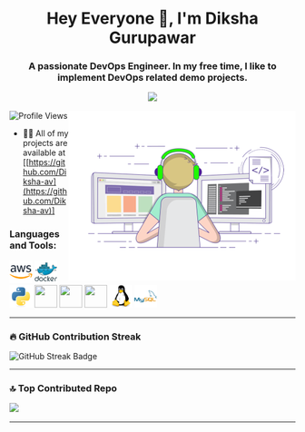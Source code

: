 
<h1 align="center">Hey Everyone 👋, I'm Diksha Gurupawar </h1>


<h3 align="center">A passionate DevOps Engineer. In my free time, I like to implement DevOps related demo projects. </h3>

<p align="center">
  <a href="https://github.com/Diksha-av">
    <img src="https://img.shields.io/github/followers/Diksha-av?label=Follow&style=social" />
  </a>
</p>

<img align="right" alt="Coding" width="400" src="https://raw.githubusercontent.com/devSouvik/devSouvik/master/gif3.gif">

<p align="left">
  <img src="https://komarev.com/ghpvc/?username=Diksha-av&label=Profile%20views&color=0e75b6&style=flat" alt="Profile Views" />
</p>

- 👨‍💻 All of my projects are available at [[https://github.com/Diksha-av](https://github.com/Diksha-av)] 


<h3 align="left">Languages and Tools:</h3>
<p align="left">
  <img src="https://raw.githubusercontent.com/devicons/devicon/master/icons/amazonwebservices/amazonwebservices-original-wordmark.svg" width="40" height="40"/>
  <img src="https://raw.githubusercontent.com/devicons/devicon/master/icons/docker/docker-original-wordmark.svg" width="40" height="40"/>
  <img src="https://raw.githubusercontent.com/devicons/devicon/master/icons/python/python-original.svg" width="40" height="40"/>
  <img src="https://www.vectorlogo.zone/logos/git-scm/git-scm-icon.svg" width="40" height="40"/>
  <img src="https://www.vectorlogo.zone/logos/jenkins/jenkins-icon.svg" width="40" height="40"/>
  <img src="https://www.vectorlogo.zone/logos/kubernetes/kubernetes-icon.svg" width="40" height="40"/>
  <img src="https://raw.githubusercontent.com/devicons/devicon/master/icons/linux/linux-original.svg" width="40" height="40"/>
  <img src="https://raw.githubusercontent.com/devicons/devicon/master/icons/mysql/mysql-original-wordmark.svg" width="40" height="40"/>
</p>


---
### 🔥 GitHub Contribution Streak

![GitHub Streak Badge](https://img.shields.io/badge/GitHub%20Streak-Active-brightgreen?logo=github&style=for-the-badge)

---

### 🔝 Top Contributed Repo
![](https://github-contributor-stats.vercel.app/api?username=Diksha-av&limit=5&theme=flat&combine_all_yearly_contributions=true)

---

